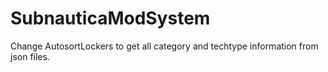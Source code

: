 # SubnauticaModSystem

Change AutosortLockers to get all category and techtype information from json files. 
